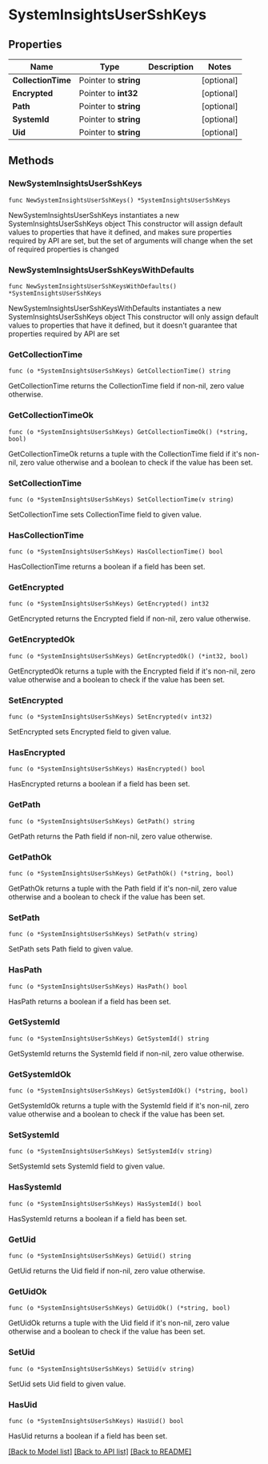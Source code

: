 # SystemInsightsUserSshKeys

## Properties

Name | Type | Description | Notes
------------ | ------------- | ------------- | -------------
**CollectionTime** | Pointer to **string** |  | [optional] 
**Encrypted** | Pointer to **int32** |  | [optional] 
**Path** | Pointer to **string** |  | [optional] 
**SystemId** | Pointer to **string** |  | [optional] 
**Uid** | Pointer to **string** |  | [optional] 

## Methods

### NewSystemInsightsUserSshKeys

`func NewSystemInsightsUserSshKeys() *SystemInsightsUserSshKeys`

NewSystemInsightsUserSshKeys instantiates a new SystemInsightsUserSshKeys object
This constructor will assign default values to properties that have it defined,
and makes sure properties required by API are set, but the set of arguments
will change when the set of required properties is changed

### NewSystemInsightsUserSshKeysWithDefaults

`func NewSystemInsightsUserSshKeysWithDefaults() *SystemInsightsUserSshKeys`

NewSystemInsightsUserSshKeysWithDefaults instantiates a new SystemInsightsUserSshKeys object
This constructor will only assign default values to properties that have it defined,
but it doesn't guarantee that properties required by API are set

### GetCollectionTime

`func (o *SystemInsightsUserSshKeys) GetCollectionTime() string`

GetCollectionTime returns the CollectionTime field if non-nil, zero value otherwise.

### GetCollectionTimeOk

`func (o *SystemInsightsUserSshKeys) GetCollectionTimeOk() (*string, bool)`

GetCollectionTimeOk returns a tuple with the CollectionTime field if it's non-nil, zero value otherwise
and a boolean to check if the value has been set.

### SetCollectionTime

`func (o *SystemInsightsUserSshKeys) SetCollectionTime(v string)`

SetCollectionTime sets CollectionTime field to given value.

### HasCollectionTime

`func (o *SystemInsightsUserSshKeys) HasCollectionTime() bool`

HasCollectionTime returns a boolean if a field has been set.

### GetEncrypted

`func (o *SystemInsightsUserSshKeys) GetEncrypted() int32`

GetEncrypted returns the Encrypted field if non-nil, zero value otherwise.

### GetEncryptedOk

`func (o *SystemInsightsUserSshKeys) GetEncryptedOk() (*int32, bool)`

GetEncryptedOk returns a tuple with the Encrypted field if it's non-nil, zero value otherwise
and a boolean to check if the value has been set.

### SetEncrypted

`func (o *SystemInsightsUserSshKeys) SetEncrypted(v int32)`

SetEncrypted sets Encrypted field to given value.

### HasEncrypted

`func (o *SystemInsightsUserSshKeys) HasEncrypted() bool`

HasEncrypted returns a boolean if a field has been set.

### GetPath

`func (o *SystemInsightsUserSshKeys) GetPath() string`

GetPath returns the Path field if non-nil, zero value otherwise.

### GetPathOk

`func (o *SystemInsightsUserSshKeys) GetPathOk() (*string, bool)`

GetPathOk returns a tuple with the Path field if it's non-nil, zero value otherwise
and a boolean to check if the value has been set.

### SetPath

`func (o *SystemInsightsUserSshKeys) SetPath(v string)`

SetPath sets Path field to given value.

### HasPath

`func (o *SystemInsightsUserSshKeys) HasPath() bool`

HasPath returns a boolean if a field has been set.

### GetSystemId

`func (o *SystemInsightsUserSshKeys) GetSystemId() string`

GetSystemId returns the SystemId field if non-nil, zero value otherwise.

### GetSystemIdOk

`func (o *SystemInsightsUserSshKeys) GetSystemIdOk() (*string, bool)`

GetSystemIdOk returns a tuple with the SystemId field if it's non-nil, zero value otherwise
and a boolean to check if the value has been set.

### SetSystemId

`func (o *SystemInsightsUserSshKeys) SetSystemId(v string)`

SetSystemId sets SystemId field to given value.

### HasSystemId

`func (o *SystemInsightsUserSshKeys) HasSystemId() bool`

HasSystemId returns a boolean if a field has been set.

### GetUid

`func (o *SystemInsightsUserSshKeys) GetUid() string`

GetUid returns the Uid field if non-nil, zero value otherwise.

### GetUidOk

`func (o *SystemInsightsUserSshKeys) GetUidOk() (*string, bool)`

GetUidOk returns a tuple with the Uid field if it's non-nil, zero value otherwise
and a boolean to check if the value has been set.

### SetUid

`func (o *SystemInsightsUserSshKeys) SetUid(v string)`

SetUid sets Uid field to given value.

### HasUid

`func (o *SystemInsightsUserSshKeys) HasUid() bool`

HasUid returns a boolean if a field has been set.


[[Back to Model list]](../README.md#documentation-for-models) [[Back to API list]](../README.md#documentation-for-api-endpoints) [[Back to README]](../README.md)


